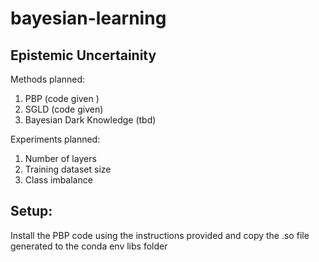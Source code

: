 # bayesian-learning

## Epistemic Uncertainity

Methods planned:
1. PBP (code given )
2. SGLD (code given)
3. Bayesian Dark Knowledge (tbd)

Experiments planned:
1. Number of layers
2. Training dataset size
3. Class imbalance

## Setup:
Install the PBP code using the instructions provided and copy the .so file generated to the conda env libs folder
